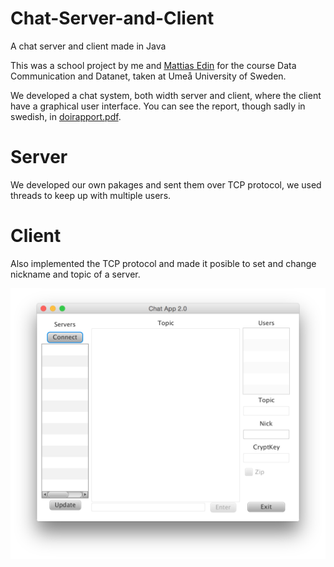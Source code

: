 # Chat-Server-and-Client
A chat server and client made in Java

This was a school project by me and <a href="https://github.com/mattiasedin">Mattias Edin</a> for the course Data Communication and Datanet, taken at Umeå University of Sweden.

We developed a chat system, both width server and client, where the client have a graphical user interface. You can see the report, though sadly in swedish, in <a href="doirapport.pdf">doirapport.pdf</a>.

# Server
We developed our own pakages and sent them over TCP protocol, we used threads to keep up with multiple users.

# Client
Also implemented the TCP protocol and made it posible to set and change nickname and topic of a server.

<img src="src/overview.png" alt="">

